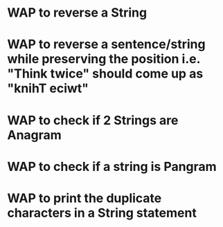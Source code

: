 # WAP to reverse a String
# WAP to reverse a sentence/string while preserving the position i.e. "Think twice" should come up as "knihT eciwt"
# WAP to check if 2 Strings are Anagram
# WAP to check if a string is Pangram
# WAP to print the duplicate characters in a String statement
